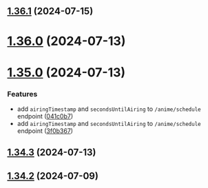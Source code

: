 ## [1.36.1](https://github.com/ghoshRitesh12/aniwatch-api/compare/v1.36.0...v1.36.1) (2024-07-15)



# [1.36.0](https://github.com/ghoshRitesh12/aniwatch-api/compare/v1.35.0...v1.36.0) (2024-07-13)



# [1.35.0](https://github.com/ghoshRitesh12/aniwatch-api/compare/v1.34.3...v1.35.0) (2024-07-13)


### Features

* add `airingTimestamp` and `secondsUntilAiring` to `/anime/schedule` endpoint ([041c0b7](https://github.com/ghoshRitesh12/aniwatch-api/commit/041c0b7098ffb3d87a729d7dbfc774a96761d3c3))
* add `airingTimestamp` and `secondsUntilAiring` to `/anime/schedule` endpoint ([3f0b367](https://github.com/ghoshRitesh12/aniwatch-api/commit/3f0b367ae027370a81df716eb75c05703a1af905))



## [1.34.3](https://github.com/ghoshRitesh12/aniwatch-api/compare/v1.34.2...v1.34.3) (2024-07-13)



## [1.34.2](https://github.com/ghoshRitesh12/aniwatch-api/compare/v1.34.1...v1.34.2) (2024-07-09)



